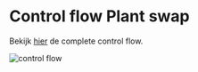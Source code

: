 # Control flow Plant swap

Bekijk [hier](https://github.com/Demivdm/the-web-is-for-everyone-control-flow/wiki/Control-flow) de complete control flow.

![control flow](https://user-images.githubusercontent.com/112861166/230124896-a0ef0d31-613e-43a1-9d7a-802ef5f939c1.png)
